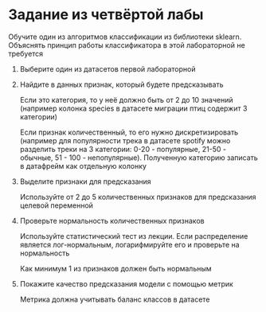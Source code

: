 # Задание из четвёртой лабы

Обучите один из алгоритмов классификации из библиотеки sklearn. Объяснять принцип работы классификатора в этой лабораторной не требуется

1. Выберите один из датасетов первой лабораторной


2. Найдите в данных признак, который будете предсказывать
    
    Если это категория, то у неё должно быть от 2 до 10 значений (например колонка species в датасете миграции птиц содержит 3 категории)
    
    Если признак количественный, то его нужно дискретизировать (например для популярности трека в датасете spotify можно разделить треки на 3 категории: 0-20 - популярные, 21-50 - обычные, 51 - 100 - непопулярные). Полученную категорию записать в датафрейм как отдельную колонку


3. Выделите признаки для предсказания
    
    Используйте от 2 до 5 количественных признаков для предсказания целевой переменной


4. Проверьте нормальность количественных признаков
    
    Используйте статистический тест из лекции. Если распределение является лог-нормальным, логарифмируйте его и проверьте на нормальность
    
    Как минимум 1 из признаков должен быть нормальным


5. Покажите качество предсказания модели с помощью метрик

    Метрика должна учитывать баланс классов в датасете
